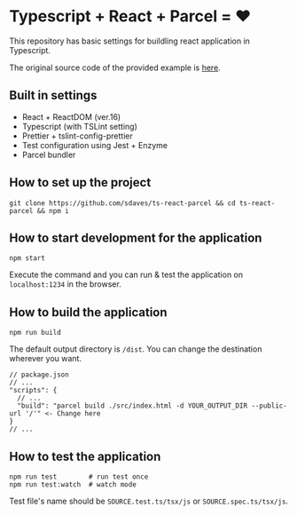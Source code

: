 # Typescript + React + Parcel = ❤️ 

This repository has basic settings for buildling react application in Typescript.

The original source code of the provided example is [here](https://github.com/kentcdodds/advanced-react-patterns/blob/master/14-use-control-props/index.html).

## Built in settings

- React + ReactDOM (ver.16)
- Typescript (with TSLint setting)
- Prettier + tslint-config-prettier
- Test configuration using Jest + Enzyme
- Parcel bundler

## How to set up the project

```
git clone https://github.com/sdaves/ts-react-parcel && cd ts-react-parcel && npm i
```

## How to start development for the application

    npm start

Execute the command and you can run & test the application on `localhost:1234` in the browser.

## How to build the application

    npm run build

The default output directory is `/dist`. You can change the destination wherever you want.

```
// package.json
// ...
"scripts": {
  // ...
  "build": "parcel build ./src/index.html -d YOUR_OUTPUT_DIR --public-url '/'" <- Change here
}
// ...
```

## How to test the application

    npm run test        # run test once
    npm run test:watch  # watch mode

Test file's name should be `SOURCE.test.ts/tsx/js` or `SOURCE.spec.ts/tsx/js`.
